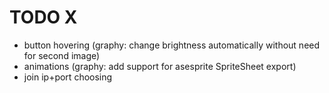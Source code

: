 # TODO X
- button hovering (graphy: change brightness automatically without need for second image)
- animations (graphy: add support for asesprite SpriteSheet export)
- join ip+port choosing